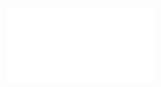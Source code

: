 <figure class="video_container">
  <iframe src="desktopBirds.mp4" frameborder="0" allowfullscreen="true"> 
</iframe>
</figure>
